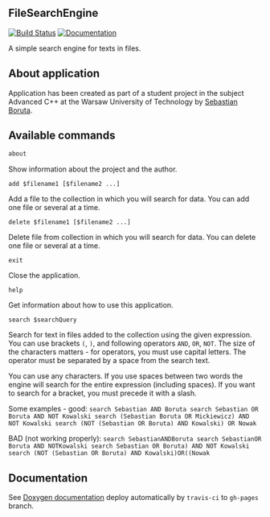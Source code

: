 FileSearchEngine
---
[![Build Status](https://travis-ci.com/borutainfo/FileSearchEngine.svg?token=zpox7R7TPwtc4HzNgepa&branch=master)](https://travis-ci.com/borutainfo/FileSearchEngine)
[![Documentation](https://img.shields.io/badge/doxygen-docs-blue.svg)](https://borutainfo.github.io/FileSearchEngine)

A simple search engine for texts in files.

## About application

Application has been created as part of a student project in the subject Advanced C++ at the Warsaw University of Technology by [Sebastian Boruta](https://boruta.info/).

## Available commands

```bash
about
```
Show information about the project and the author.


```
add $filename1 [$filename2 ...]
```
Add a file to the collection in which you will search for data. You can add one file or several at a time.


```
delete $filename1 [$filename2 ...]
```
Delete file from collection in which you will search for data. You can delete one file or several at a time.


```
exit
```
Close the application.


```
help
```
Get information about how to use this application.


```
search $searchQuery
```
Search for text in files added to the collection using the given expression. You can use brackets `(`, `)`, and following operators `AND`, `OR`, `NOT`. The size of the characters matters - for operators, you must use capital letters. The operator must be separated by a space from the search text.

You can use any characters. If you use spaces between two words the engine will search for the entire expression (including spaces). If you want to search for a bracket, you must precede it with a slash.

Some examples - good:
    ```
    search Sebastian AND Boruta
    search Sebastian OR Boruta AND NOT Kowalski
    search (Sebastian Boruta OR Mickiewicz) AND NOT Kowalski
    search (NOT (Sebastian OR Boruta) AND Kowalski) OR Nowak
    ```

BAD (not working properly):
    ```
    search SebastianANDBoruta
    search SebastianOR Boruta AND NOTKowalski
    search Sebastian OR Boruta) AND NOT Kowalski
    search (NOT (Sebastian OR Boruta) AND Kowalski)OR((Nowak
    ```

## Documentation

See [Doxygen documentation](https://borutainfo.github.io/FileSearchEngine) deploy automatically by `travis-ci` to `gh-pages` branch.

